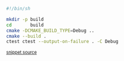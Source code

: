 

```bash
#!/bin/sh

mkdir -p build
cd       build
cmake -DCMAKE_BUILD_TYPE=Debug ..
cmake --build .
ctest ctest --output-on-failure . -C Debug
```
<sup><a href='https://github.com/claremacrae/ApprovalTests.cpp.CMakeSamples/blob/main/./develop_approvaltests_fetch_content/build.sh' title='File snippet was copied from'>snippet source</a></sup>

